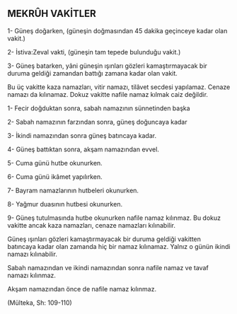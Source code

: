 ## MEKRÛH VAKİTLER

1- Güneş doğarken, (güneşin doğmasından 45 dakika geçinceye kadar olan vakit.)

2- İstiva:Zeval vakti, (güneşin tam tepede bulunduğu vakit.)

3- Güneş batarken, yâni güneşin ışınları gözleri kamaştırmayacak bir duruma geldiği zamandan battığı zamana kadar olan vakit.

Bu üç vakitte kaza namazları, vitir namazı, tilâvet secde­si yapılamaz. Cenaze namazı da kılınamaz. Dokuz vakitte nafile namaz kılmak caiz değildir.

1- Fecir doğduktan sonra, sabah namazının sünnetinden başka

2- Sabah namazının farzından sonra, güneş doğuncaya kadar

3- İkindi namazından sonra güneş batıncaya kadar.

4- Güneş battıktan sonra, akşam namazından evvel.

5- Cuma günü hutbe okunurken.

6- Cuma günü ikâmet yapılırken.

7- Bayram namazlarının hutbeleri okunurken.

8- Yağmur duasının hutbesi okunurken.

9- Güneş tutulmasında hutbe okunurken nafile namaz kılınmaz. Bu dokuz vakitte ancak kaza namazları, cenaze namazları kılınabilir.

Güneş ışınları gözleri kamaştırmayacak bir duruma geldiği va­kitten batıncaya kadar olan zamanda hiç bir namaz kılınamaz. Yal­nız o günün ikindi namazı kılınabilir.

Sabah namazından ve ikindi namazından sonra nafile namaz ve tavaf namazı kılınmaz.

Akşam namazından önce de nafile namaz kılınmaz.

(Mülteka, Sh: 109-110)

